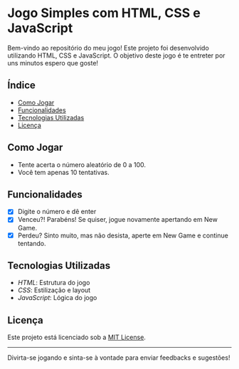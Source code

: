 # Jogo Simples com HTML, CSS e JavaScript

Bem-vindo ao repositório do meu jogo! Este projeto foi desenvolvido utilizando HTML, CSS e JavaScript. O objetivo deste jogo é te entreter por uns minutos espero que goste!


## Índice


- [Como Jogar](#como-jogar)
- [Funcionalidades](#funcionalidades)
- [Tecnologias Utilizadas](#tecnologias-utilizadas)
- [Licença](#licença)


## Como Jogar

- Tente acerta o número aleatório de 0 a 100.
- Você tem apenas 10 tentativas.

## Funcionalidades

- [x] Digite o número e dê enter
- [x] Venceu?! Parabéns! Se quiser, jogue novamente apertando em New Game.
- [x] Perdeu? Sinto muito, mas não desista, aperte em New Game e continue tentando.

## Tecnologias Utilizadas

- *HTML*: Estrutura do jogo
- *CSS*: Estilização e layout
- *JavaScript*: Lógica do jogo

## Licença

Este projeto está licenciado sob a [MIT License](LICENSE).

---

Divirta-se jogando e sinta-se à vontade para enviar feedbacks e sugestões!
